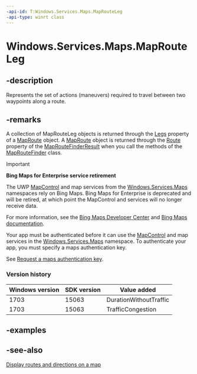 ```yaml
---
-api-id: T:Windows.Services.Maps.MapRouteLeg
-api-type: winrt class
---
```


<!-- Class syntax.
public class MapRouteLeg : Windows.Services.Maps.IMapRouteLeg, Windows.Services.Maps.IMapRouteLeg2
-->

# Windows.Services.Maps.MapRouteLeg

## -description
Represents the set of actions (maneuvers) required to travel between two waypoints along a route.

## -remarks
A collection of MapRouteLeg objects is returned through the [Legs](maproute_legs.md) property of a [MapRoute](maproute.md) object. A [MapRoute](maproute.md) object is returned through the [Route](maproute.md) property of the [MapRouteFinderResult](maproutefinderresult.md) when you call the methods of the [MapRouteFinder](maproutefinder.md) class.

> [!IMPORTANT]
> **Bing Maps for Enterprise service retirement**
>
> The UWP [MapControl](../windows.ui.xaml.controls.maps/mapcontrol.md) and map services from the [Windows.Services.Maps](windows_services_maps.md) namespaces rely on Bing Maps. Bing Maps for Enterprise is deprecated and will be retired, at which point the MapControl and services will no longer receive data.
>
> For more information, see the [Bing Maps Developer Center](https://www.bingmapsportal.com/) and [Bing Maps documentation](/bingmaps/getting-started/).

Your app must be authenticated before it can use the [MapControl](../windows.ui.xaml.controls.maps/mapcontrol.md) and map services in the [Windows.Services.Maps](windows_services_maps.md) namespace. To authenticate your app, you must specify a maps authentication key.

See [Request a maps authentication key](/windows/uwp/maps-and-location/authentication-key).

### Version history

| Windows version | SDK version | Value added |
| -- | -- | -- |
| 1703 | 15063 | DurationWithoutTraffic |
| 1703 | 15063 | TrafficCongestion |

## -examples

## -see-also
[Display  routes and directions on a map](/windows/uwp/maps-and-location/routes-and-directions)

